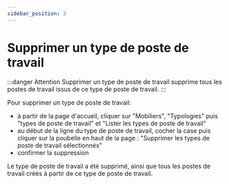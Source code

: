 ```yaml
---
sidebar_position: 3
---
```


# Supprimer un type de poste de travail

:::danger Attention
Supprimer un type de poste de travail supprime tous les postes de travail issus de ce type de poste de travail.
:::

Pour supprimer un type de poste de travail:

-   à partir de la page d'accueil, cliquer sur "Mobiliers", "Typologies" puis "types de poste de travail" et "Lister les types de poste de travail"
-   au début de la ligne du type de poste de travail, cocher la case puis cliquer sur la poubelle en haut de la page : "Supprimer les types de poste de travail sélectionnés"
-   confirmer la suppression

Le type de poste de travail a été supprimé, ainsi que tous les postes de travail créés à partir de ce type de poste de travail.